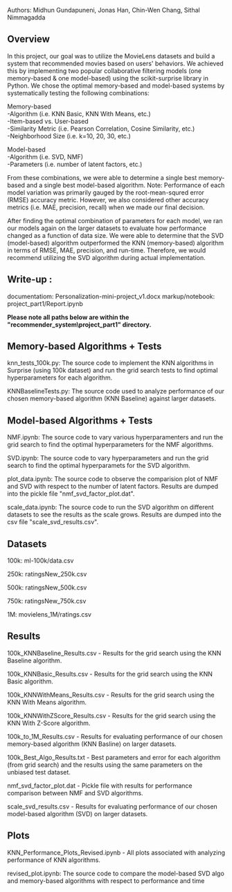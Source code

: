 Authors: Midhun Gundapuneni, Jonas Han, Chin-Wen Chang, Sithal Nimmagadda

Overview
--------
In this project, our goal was to utilize the MovieLens datasets and build a system that recommended movies based on users' behaviors.
We achieved this by implementing two popular collaborative filtering models (one memory-based & one model-based) using the scikit-surprise library in Python.
We chose the optimal memory-based and model-based systems by systematically testing the following combinations:

Memory-based  
-Algorithm (i.e. KNN Basic, KNN With Means, etc.)  
-Item-based vs. User-based  
-Similarity Metric (i.e. Pearson Correlation, Cosine Similarity, etc.)  
-Neighborhood Size (i.e. k=10, 20, 30, etc.)  

Model-based  
-Algorithm (i.e. SVD, NMF)  
-Parameters (i.e. number of latent factors, etc.)  

From these combinations, we were able to determine a single best memory-based and a single best model-based algorithm.
Note: Performance of each model variation was primarily gauged by the root-mean-squred error (RMSE) accuracy metric. However, we also considered other accuracy metrics (i.e. MAE, precision, recall) when we made our final decision.

After finding the optimal combination of parameters for each model, we ran our models again on the larger datasets to evaluate how performance changed as a function of data size.
We were able to determine that the SVD (model-based) algorithm outperformed the KNN (memory-based) algorithm in terms of RMSE, MAE, precision, and run-time.
Therefore, we would recommend utilizing the SVD algorithm during actual implementation.


Write-up :
--------
documentatiom: Personalization-mini-project_v1.docx
markup/notebook: project_part1/Report.ipynb



**Please note all paths below are within the "recommender_system\project_part1" directory.**

Memory-based Algorithms + Tests
-------------------------------
knn_tests_100k.py: The source code to implement the KNN algorithms in Surprise (using 100k dataset) and run the grid search tests to find optimal hyperparameters for each algorithm.

KNNBaselineTests.py: The source code used to analyze performance of our chosen memory-based algorithm (KNN Baseline) against larger datasets. 


Model-based Algorithms + Tests
------------------------------

NMF.ipynb: The source code to vary various hyperparamenters and run the grid search to find the optimal hyperparameters for the NMF algorithms.

SVD.ipynb: The source code to vary hyperparameters and run the grid search to find the optimal hyperparamets for the SVD algorithm.

plot_data.ipynb: The source code to observe the comparision plot of NMF and SVD with respect to the number of latent factors. Results are dumped into the pickle file "nmf_svd_factor_plot.dat".

scale_data.ipynb: The source code to run the SVD algorithm on different datasets to see the results as the scale grows. Results are dumped into the csv file "scale_svd_results.csv".


Datasets
--------
100k: ml-100k/data.csv

250k: ratingsNew_250k.csv

500k: ratingsNew_500k.csv

750k: ratingsNew_750k.csv

1M: movielens_1M/ratings.csv


Results
-------
100k_KNNBaseline_Results.csv - Results for the grid search using the KNN Baseline algorithm.

100k_KNNBasic_Results.csv - Results for the grid search using the KNN Basic algorithm.

100k_KNNWithMeans_Results.csv - Results for the grid search using the KNN With Means algorithm.

100k_KNNWithZScore_Results.csv - Results for the grid search using the KNN With Z-Score algorithm.

100k_to_1M_Results.csv - Results for evaluating performance of our chosen memory-based algorithm (KNN Basline) on larger datasets.

100k_Best_Algo_Results.txt - Best parameters and error for each algorithm (from grid search) and the results using the same parameters on the unbiased test dataset.

nmf_svd_factor_plot.dat - Pickle file with results for performance comparison between NMF and SVD algorithms.

scale_svd_results.csv - Results for evaluating performance of our chosen model-based algorithm (SVD) on larger datasets.

Plots
-----
KNN_Performance_Plots_Revised.ipynb - All plots associated with analyzing performance of KNN algorithms.

revised_plot.ipynb: The source code to compare the model-based SVD algo and memory-based algorithms with respect to performance and time
